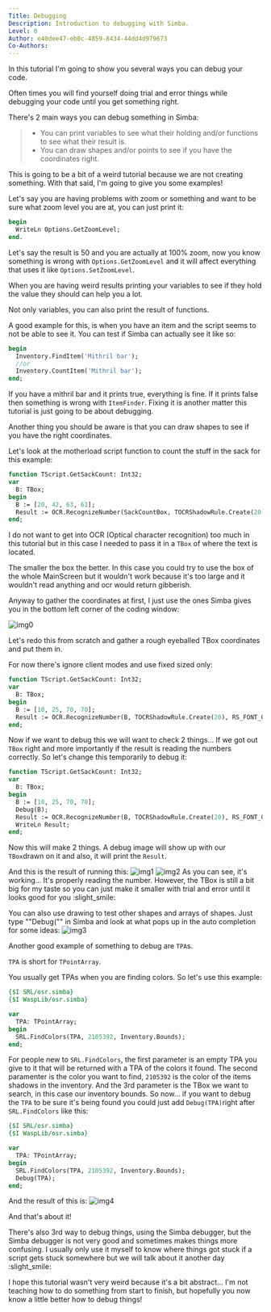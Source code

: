 ```yaml
---
Title: Debugging
Description: Introduction to debugging with Simba.
Level: 0
Author: e40dee47-eb0c-4859-8434-44dd4d979673
Co-Authors: 
---
```


In this tutorial I'm going to show you several ways you can debug your code.

Often times you will find yourself doing trial and error things while debugging your code until you get something right.

There's 2 main ways you can debug something in Simba:
> - You can print variables to see what their holding and/or functions to see what their result is.
> - You can draw shapes and/or points to see if you have the coordinates right.

This is going to be a bit of a weird tutorial because we are not creating something. With that said, I'm going to give you some examples!

Let's say you are having problems with zoom or something and want to be sure what zoom level you are at, you can just print it:
```pascal 
begin
  WriteLn Options.GetZoomLevel;
end.
```
Let's say the result is 50 and you are actually at 100% zoom, now you know something is wrong with `Options.GetZoomLevel` and it will affect everything that uses it like `Options.SetZoomLevel`.

When you are having weird results printing your variables to see if they hold the value they should can help you a lot.

Not only variables, you can also print the result of functions.

A good example for this, is when you have an item and the script seems to not be able to see it. You can test if Simba can actually see it like so:
```pascal
begin
  Inventory.FindItem('Mithril bar');
  //or
  Inventory.CountItem('Mithril bar');
end;
```
If you have a mithril bar and it prints true, everything is fine. If it prints false then something is wrong with `ItemFinder`.
Fixing it is another matter this tutorial is just going to be about debugging.

Another thing you should be aware is that you can draw shapes to see if you have the right coordinates.

Let's look at the motherload script function to count the stuff in the sack for this example:
```pascal
function TScript.GetSackCount: Int32;
var
  B: TBox;
begin  
  B := [20, 42, 63, 61];
  Result := OCR.RecognizeNumber(SackCountBox, TOCRShadowRule.Create(20), RS_FONT_QUILL);
end;
```
I do not want to get into OCR (Optical character recognition) too much in this tutorial but in this case I needed to pass it in a `TBox` of where the text is located.

The smaller the box the better. In this case you could try to use the box of the whole MainScreen but it wouldn't work because it's too large and it wouldn't read anything and ocr would return gibberish.

Anyway to gather the coordinates at first, I just use the ones Simba gives you in the bottom left corner of the coding window:

![img0](https://enqlpchobniylwpsjcqc.supabase.co/storage/v1/object/public/imgs/posts/17/img0.png)

Let's redo this from scratch and gather a rough eyeballed TBox coordinates and put them in.

For now there's ignore client modes and use fixed sized only:
```pascal
function TScript.GetSackCount: Int32;
var
  B: TBox;
begin  
  B := [10, 25, 70, 70];
  Result := OCR.RecognizeNumber(B, TOCRShadowRule.Create(20), RS_FONT_QUILL);
end;
```
Now if we want to debug this we will want to check 2 things... If we got out `TBox` right and more importantly if the result is reading the numbers correctly.
So let's change this temporarily to debug it:

```pascal
function TScript.GetSackCount: Int32;
var
  B: TBox;
begin  
  B := [10, 25, 70, 70];
  Debug(B);
  Result := OCR.RecognizeNumber(B, TOCRShadowRule.Create(20), RS_FONT_QUILL);
  WriteLn Result;
end;
```
Now this will make 2 things. A debug image will show up with our `TBox`drawn on it and also, it will print the `Result`.

And this is the result of running this:
![img1](https://enqlpchobniylwpsjcqc.supabase.co/storage/v1/object/public/imgs/posts/17/img1.png)
![img2](https://enqlpchobniylwpsjcqc.supabase.co/storage/v1/object/public/imgs/posts/17/img2.png)
As you can see, it's working... It's properly reading the number. However, the TBox is still a bit big for my taste so you can just make it smaller with trial and error until it looks good for you :slight_smile:

You can also use drawing to test other shapes and arrays of shapes.
Just type ""Debug("" in Simba and look at what pops up in the auto completion for some ideas:
![img3](https://enqlpchobniylwpsjcqc.supabase.co/storage/v1/object/public/imgs/posts/17/img3.png)

Another good example of something to debug are `TPA`s.

`TPA` is short for `TPointArray`.

You usually get TPAs when you are finding colors. So let's use this example:
```pascal
{$I SRL/osr.simba}
{$I WaspLib/osr.simba}

var
  TPA: TPointArray;
begin
  SRL.FindColors(TPA, 2105392, Inventory.Bounds);
end;
```
For people new to `SRL.FindColors`, the first parameter is an empty TPA you give to it that will be returned with a TPA of the colors it found. The second paramenter is the color you want to find, `2105392` is the color of the items shadows in the inventory. And the 3rd parameter is the TBox we want to search, in this case our inventory bounds.
So now... if you want to debug the `TPA` to be sure it's being found you could just add `Debug(TPA)`right after `SRL.FindColors` like this:

```pascal
{$I SRL/osr.simba}
{$I WaspLib/osr.simba}

var
  TPA: TPointArray;
begin
  SRL.FindColors(TPA, 2105392, Inventory.Bounds);
  Debug(TPA);
end;
```
And the result of this is:
![img4](https://enqlpchobniylwpsjcqc.supabase.co/storage/v1/object/public/imgs/posts/17/img4.png)

And that's about it!

There's also 3rd way to debug things, using the Simba debugger, but the Simba debugger is not very good and sometimes makes things more confusing.
I usually only use it myself to know where things got stuck if a script gets stuck somewhere but we will talk about it another day :slight_smile:

I hope this tutorial wasn't very weird because it's a bit abstract... I'm not teaching how to do something from start to finish, but hopefully you now know a little better how to debug things!